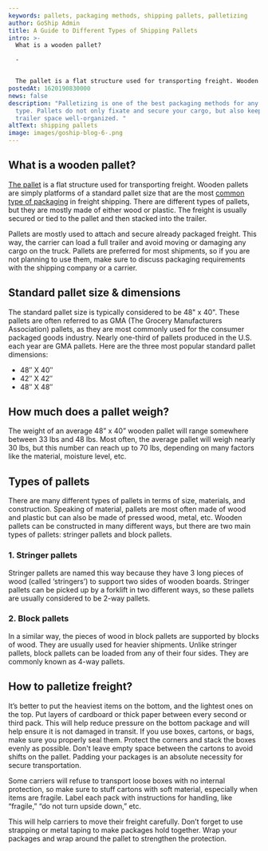 ```yaml
---
keywords: pallets, packaging methods, shipping pallets, palletizing
author: GoShip Admin
title: A Guide to Different Types of Shipping Pallets
intro: >-
  What is a wooden pallet?

  -


  The pallet is a flat structure used for transporting freight. Wooden pallets are simply platforms of a standard pallet size that are the most common type of packaging in freight shipping. There are different types of pallets, but they are mostly made of either wood or plastic. The freight is usually secured or tied to the pallet and then stacked into the trailer. Pallets are mostly used to attach and secure already packaged freight. This way, the carrier can load a full trailer a
postedAt: 1620190830000
news: false
description: "Palletizing is one of the best packaging methods for any shipment
  type. Pallets do not only fixate and secure your cargo, but also keep the
  trailer space well-organized. "
altText: shipping pallets
image: images/goship-blog-6-.png
---
```

## What is a wooden pallet?

[The pallet](https://www.plslogistics.com/blog/10-tips-for-palletizing/) is a flat structure used for transporting freight. Wooden pallets are simply platforms of a standard pallet size that are the most [common type of packaging](https://www.goship.com/blog/package-vs-pallet-shipping/) in freight shipping. There are different types of pallets, but they are mostly made of either wood or plastic. The freight is usually secured or tied to the pallet and then stacked into the trailer. 

Pallets are mostly used to attach and secure already packaged freight. This way, the carrier can load a full trailer and avoid moving or damaging any cargo on the truck. Pallets are preferred for most shipments, so if you are not planning to use them, make sure to discuss packaging requirements with the shipping company or a carrier. [](https://www.goship.com/)

## Standard pallet size & dimensions

The standard pallet size is typically considered to be 48" x 40". These pallets are often referred to as GMA (The Grocery Manufacturers Association) pallets, as they are most commonly used for the consumer packaged goods industry. Nearly one-third of pallets produced in the U.S. each year are GMA pallets. Here are the three most popular standard pallet dimensions:

* 48″ X 40″
* 42″ X 42″
* 48″ X 48″

## How much does a pallet weigh?

The weight of an average 48” x 40” wooden pallet will range somewhere between 33 lbs and 48 lbs. Most often, the average pallet will weigh nearly 30 lbs, but this number can reach up to 70 lbs, depending on many factors like the material, moisture level, etc. [](https://www.goship.com/)

## Types of pallets

There are many different types of pallets in terms of size, materials, and construction. Speaking of material, pallets are most often made of wood and plastic but can also be made of pressed wood, metal, etc. Wooden pallets can be constructed in many different ways, but there are two main types of pallets: stringer pallets and block pallets.

### 1. Stringer pallets

Stringer pallets are named this way because they have 3 long pieces of wood (called ‘stringers’) to support two sides of wooden boards. Stringer pallets can be picked up by a forklift in two different ways, so these pallets are usually considered to be 2-way pallets.

### 2. Block pallets

In a similar way, the pieces of wood in block pallets are supported by blocks of wood. They are usually used for heavier shipments. Unlike stringer pallets, block pallets can be loaded from any of their four sides. They are commonly known as 4-way pallets.

## How to palletize freight?

It’s better to put the heaviest items on the bottom, and the lightest ones on the top. Put layers of cardboard or thick paper between every second or third pack. This will help reduce pressure on the bottom package and will help ensure it is not damaged in transit. If you use boxes, cartons, or bags, make sure you properly seal them. Protect the corners and stack the boxes evenly as possible. Don't leave empty space between the cartons to avoid shifts on the pallet. Padding your packages is an absolute necessity for secure transportation. 

Some carriers will refuse to transport loose boxes with no internal protection, so make sure to stuff cartons with soft material, especially when items are fragile. Label each pack with instructions for handling, like “fragile,” “do not turn upside down,” etc. 

This will help carriers to move their freight carefully. Don’t forget to use strapping or metal taping to make packages hold together. Wrap your packages and wrap around the pallet to strengthen the protection. [](https://www.goship.com/)